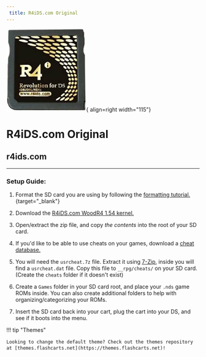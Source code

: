```yaml
---
 title: R4iDS.com Original
---
```


![r4ids.com Original](../images/r4ids_com_original.jpg){ align=right width="115"}
# R4iDS.com Original
## r4ids.com

---

### Setup Guide:

1. Format the SD card you are using by following the [formatting tutorial.](../tutorials/formatting.md){target="_blank"}

1. Download the [R4iDS.com WoodR4 1.54 kernel.](https://archive.flashcarts.net/r4ids.com/r4ids.com_Original_Wood_R4_1.54.zip)

1. Open/extract the zip file, and copy *the contents* into the root of your SD card.

1. If you'd like to be able to use cheats on your games, download a [cheat database.](https://github.com/DeadSkullzJr/NDS-i-Cheat-Databases/releases/latest)

1. You will need the `usrcheat.7z` file. Extract it using [7-Zip](https://www.7-zip.org/), inside you will find a `usrcheat.dat` file. Copy this file to `__rpg/cheats/` on your SD card. (Create the `cheats` folder if it doesn't exist)

1. Create a `Games` folder in your SD card root, and place your `.nds` game ROMs inside. You can also create additional folders to help with organizing/categorizing your ROMs.

1. Insert the SD card back into your cart, plug the cart into your DS, and see if it boots into the menu.

!!! tip "Themes"

    Looking to change the default theme? Check out the themes repository at [themes.flashcarts.net](https://themes.flashcarts.net)!